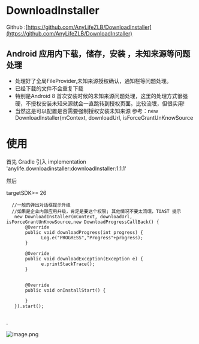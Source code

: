 # DownloadInstaller

Github :[https://github.com/AnyLifeZLB/DownloadInstaller](https://github.com/AnyLifeZLB/DownloadInstaller)


## Android 应用内下载，储存，安装 ，未知来源等问题处理
- 处理好了全局FileProvider,未知来源授权确认，通知栏等问题处理。
- 已经下载的文件不会重复下载
- 特别是Android 8 首次安装时候的未知来源问题处理，这里的处理方式很强硬，不授权安装未知来源就会一直跳转到授权页面。比较流氓，但很实用!
- 当然这是可以配置是否需要强制授权安装未知来源 参考：new DownloadInstaller(mContext, downloadUrl, isForceGrantUnKnowSource


# 使用 
  
  首先 Gradle 引入
  implementation 'anylife.downloadinstaller:downloadInstaller:1.1.1'
  
  然后
  
  targetSDK>= 26
  
  ```
    //一般的弹出对话框提示升级
    //如果是企业内部应用升级，肯定是要这个权限; 其他情况不要太流氓，TOAST 提示
     new DownloadInstaller(mContext, downloadUrl, isForceGrantUnKnowSource,new DownloadProgressCallBack() {
         @Override
         public void downloadProgress(int progress) {
               Log.e("PROGRESS","Progress"+progress);
         }
    
         @Override
         public void downloadException(Exception e) {
               e.printStackTrace();
         }
    

         @Override
         public void onInstallStart() {
    
         }
     }).start();
     
  ```
 
 
 
 .
 

![image.png](https://upload-images.jianshu.io/upload_images/2376786-88bc9e308207e1e9.png?imageMogr2/auto-orient/strip%7CimageView2/2/w/1240)
